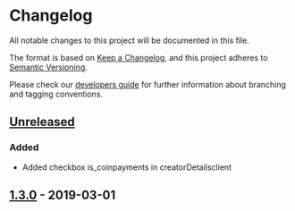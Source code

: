 # Changelog
All notable changes to this project will be documented in this file.

The format is based on [Keep a Changelog](https://keepachangelog.com/en/1.0.0/),
and this project adheres to [Semantic Versioning](https://semver.org/spec/v2.0.0.html).

Please check our [developers guide](https://gitlab.com/tokend/developers-guide)
for further information about branching and tagging conventions.

## [Unreleased]
### Added
-  Added checkbox is_coinpayments in creatorDetailsclient


## [1.3.0] - 2019-03-01

[Unreleased]: https://github.com/tokend/admin-panel/compare/1.3.0...HEAD
[1.3.0]: https://github.com/tokend/admin-panel/releases/tag/1.3.0
